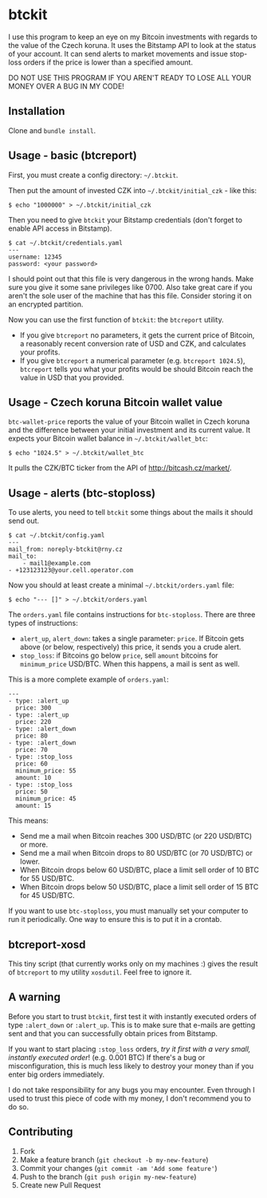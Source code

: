 # btckit

I use this program to keep an eye on my Bitcoin investments with regards to the value of the Czech koruna.
It uses the Bitstamp API to look at the status of your account. It can send alerts to market movements
and issue stop-loss orders if the price is lower than a specified amount.

DO NOT USE THIS PROGRAM IF YOU AREN'T READY TO LOSE ALL YOUR MONEY OVER A BUG IN MY CODE!

## Installation

Clone and `bundle install`.

## Usage - basic (btcreport)

First, you must create a config directory: `~/.btckit`.

Then put the amount of invested CZK into `~/.btckit/initial_czk` - like this:

    $ echo "1000000" > ~/.btckit/initial_czk

Then you need to give `btckit` your Bitstamp credentials (don't forget to enable API access in Bitstamp).

    $ cat ~/.btckit/credentials.yaml
    ---
    username: 12345
    password: <your password>

I should point out that this file is very dangerous in the wrong hands. Make sure you give it some sane
privileges like 0700. Also take great care if you aren't the sole user of the machine that has this file.
Consider storing it on an encrypted partition.

Now you can use the first function of `btckit`: the `btcreport` utility.

* If you give `btcreport` no parameters, it gets the current price of Bitcoin, a reasonably recent conversion
  rate of USD and CZK, and calculates your profits.
* If you give `btcreport` a numerical parameter (e.g. `btcreport 1024.5`), `btcreport` tells you what your
  profits would be should Bitcoin reach the value in USD that you provided.

## Usage - Czech koruna Bitcoin wallet value

`btc-wallet-price` reports the value of your Bitcoin wallet in Czech koruna and the difference between your
initial investment and its current value. It expects your Bitcoin wallet balance in `~/.btckit/wallet_btc`:

	$ echo "1024.5" > ~/.btckit/wallet_btc

It pulls the CZK/BTC ticker from the API of http://bitcash.cz/market/.

## Usage - alerts (btc-stoploss)

To use alerts, you need to tell `btckit` some things about the mails it should send out.

    $ cat ~/.btckit/config.yaml
    ---
    mail_from: noreply-btckit@rny.cz
    mail_to:
        - mail1@example.com
	- +123123123@your.cell.operator.com

Now you should at least create a minimal `~/.btckit/orders.yaml` file:

    $ echo "--- []" > ~/.btckit/orders.yaml

The `orders.yaml` file contains instructions for `btc-stoploss`. There are three types of instructions:
* `alert_up`, `alert_down`: takes a single parameter: `price`. If Bitcoin gets above (or below, respectively)
  this price, it sends you a crude alert.
* `stop_loss`: if Bitcoins go below `price`, sell `amount` bitcoins for `minimum_price` USD/BTC.
  When this happens, a mail is sent as well.

This is a more complete example of `orders.yaml`:

    ---
    - type: :alert_up
      price: 300
    - type: :alert_up
      price: 220
    - type: :alert_down
      price: 80
    - type: :alert_down
      price: 70
    - type: :stop_loss
      price: 60
      minimum_price: 55
      amount: 10
    - type: :stop_loss
      price: 50
      minimum_price: 45
      amount: 15

This means:
* Send me a mail when Bitcoin reaches 300 USD/BTC (or 220 USD/BTC) or more.
* Send me a mail when Bitcoin drops to 80 USD/BTC (or 70 USD/BTC) or lower.
* When Bitcoin drops below 60 USD/BTC, place a limit sell order of 10 BTC for 55 USD/BTC.
* When Bitcoin drops below 50 USD/BTC, place a limit sell order of 15 BTC for 45 USD/BTC.

If you want to use `btc-stoploss`, you must manually set your computer to run it periodically. One way to
ensure this is to put it in a crontab.

## btcreport-xosd

This tiny script (that currently works only on my machines :) gives the result of `btcreport`
to my utility `xosdutil`. Feel free to ignore it.

## A warning

Before you start to trust `btckit`, first test it with instantly executed orders of type `:alert_down` or `:alert_up`.
This is to make sure that e-mails are getting sent and that you can successfully obtain prices from Bitstamp.

If you want to start placing `:stop_loss` orders, *try it first with a very small, instantly executed order*! (e.g. 0.001 BTC)
If there's a bug or misconfiguration, this is much less likely to destroy your money than if you enter big orders immediately.

I do not take responsibility for any bugs you may encounter. Even through I used to trust this piece of code with my money,
I don't recommend you to do so.

## Contributing

1. Fork
2. Make a feature branch (`git checkout -b my-new-feature`)
3. Commit your changes (`git commit -am 'Add some feature'`)
4. Push to the branch (`git push origin my-new-feature`)
5. Create new Pull Request
